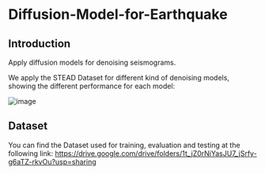 # Diffusion-Model-for-Earthquake

## Introduction
Apply diffusion models for denoising seismograms. 

We apply the STEAD Dataset for different kind of denoising models, showing the different performance for each model:


![image](https://github.com/Daniele-Trappolini/Diffusion-Model-for-Earthquake/assets/119054935/7938d924-c31e-4cbb-997f-63ba86784f22)

## Dataset
You can find the Dataset used for training, evaluation and testing at the following link: https://drive.google.com/drive/folders/1t_jZ0rNiYasJU7_jSrfy-g6aTZ-rkvOu?usp=sharing
